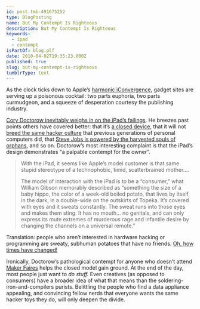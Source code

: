 ```yaml
---
id: post.tmb-491675252
type: BlogPosting
name: But My Contempt Is Righteous
description: But My Contempt Is Righteous
keywords:
  - ipad
  - contempt
isPartOf: blog.plf
date: 2010-04-02T19:35:23.000Z
published: true
slug: but-my-contempt-is-righteous
tumblrType: text
---
```

As the clock ticks down to Apple’s [harmonic iConvergence](http://www.apple.com/ipad/), gadget sites are serving up a poisonous cocktail: two parts euphoria, two parts curmudgeon, and a squeeze of desperation courtesy the publishing industry.

[Cory Doctorow inevitably weighs in on the iPad’s failings](http://www.boingboing.net/2010/04/02/why-i-wont-buy-an-ipad-and-think-you-shouldnt-either.html). He breezes past points others have covered better: that it’s [a closed device](http://www.popsci.com/gadgets/article/2010-01/ipad%E2%80%99s-closed-system-sometimes-i-hate-being-right), that it will not [breed the same hacker culture](http://al3x.net/2010/01/28/ipad.html) that previous generations of personal computers did, that [Steve Jobs is powered by the harvested souls of orphans](http://www.dickipedia.org/dick.php?title=Steve_Jobs), and so on. Doctorow’s most interesting complaint is that the iPad’s design demonstrates “a palpable contempt for the owner”.

> With the iPad, it seems like Apple’s model customer is that same stupid stereotype of a technophobic, timid, scatterbrained mother….  
>   
> The model of interaction with the iPad is to be a “consumer,” what William Gibson memorably described as “something the size of a baby hippo, the color of a week-old boiled potato, that lives by itself, in the dark, in a double-wide on the outskirts of Topeka. It’s covered with eyes and it sweats constantly. The sweat runs into those eyes and makes them sting. It has no mouth… no genitals, and can only express its mute extremes of murderous rage and infantile desire by changing the channels on a universal remote.”

Translation: people who aren’t interested in hardware hacking or programming are sweaty, subhuman potatoes that have no friends. [Oh, how times have changed!](http://www.tanasi.it/wp-content/uploads/2009/02/8107_f2d4_750.jpeg)

Ironically, Doctorow’s pathological contempt for anyone who doesn’t attend [Maker Faires](http://www.makerfaire.com) helps the closed model gain ground. At the end of the day, most people just want to *do stuff.* Even creatives (as opposed to consumers) have a broader idea of what that means than the soldering-iron-and-compilers purists. Belittling the people who find a data appliance appealing, and convincing fellow nerds that everyone wants the same hacker toys they do, will only deepen the divide.
